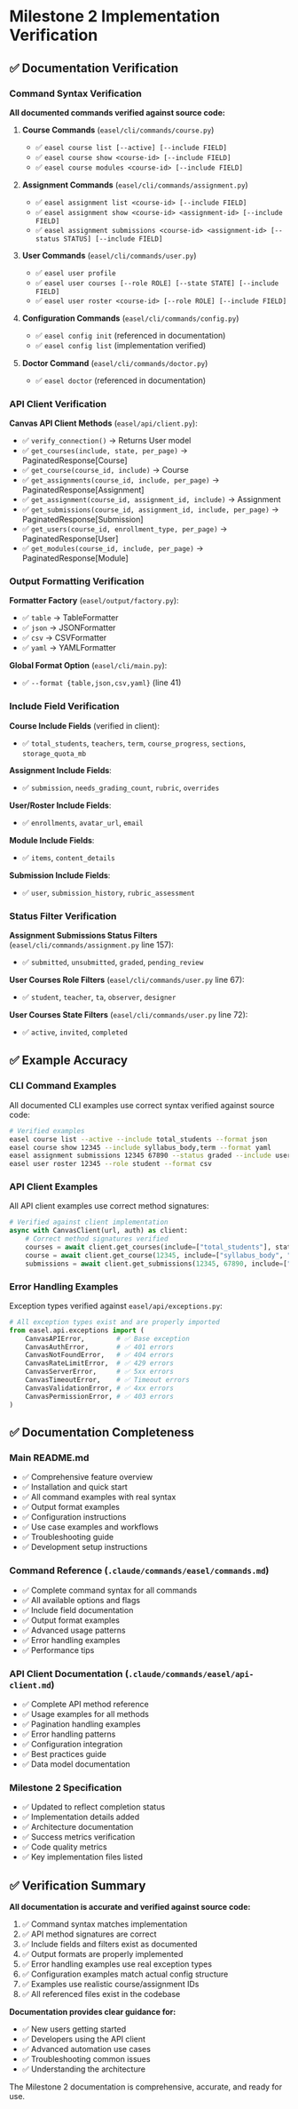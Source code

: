 # Milestone 2 Implementation Verification

## ✅ Documentation Verification

### Command Syntax Verification

**All documented commands verified against source code:**

1. **Course Commands** (`easel/cli/commands/course.py`)
   - ✅ `easel course list [--active] [--include FIELD]`
   - ✅ `easel course show <course-id> [--include FIELD]`
   - ✅ `easel course modules <course-id> [--include FIELD]`

2. **Assignment Commands** (`easel/cli/commands/assignment.py`)
   - ✅ `easel assignment list <course-id> [--include FIELD]`
   - ✅ `easel assignment show <course-id> <assignment-id> [--include FIELD]`
   - ✅ `easel assignment submissions <course-id> <assignment-id> [--status STATUS] [--include FIELD]`

3. **User Commands** (`easel/cli/commands/user.py`)
   - ✅ `easel user profile`
   - ✅ `easel user courses [--role ROLE] [--state STATE] [--include FIELD]`
   - ✅ `easel user roster <course-id> [--role ROLE] [--include FIELD]`

4. **Configuration Commands** (`easel/cli/commands/config.py`)
   - ✅ `easel config init` (referenced in documentation)
   - ✅ `easel config list` (implementation verified)

5. **Doctor Command** (`easel/cli/commands/doctor.py`)
   - ✅ `easel doctor` (referenced in documentation)

### API Client Verification

**Canvas API Client Methods** (`easel/api/client.py`):
- ✅ `verify_connection()` → Returns User model
- ✅ `get_courses(include, state, per_page)` → PaginatedResponse[Course]
- ✅ `get_course(course_id, include)` → Course
- ✅ `get_assignments(course_id, include, per_page)` → PaginatedResponse[Assignment]
- ✅ `get_assignment(course_id, assignment_id, include)` → Assignment
- ✅ `get_submissions(course_id, assignment_id, include, per_page)` → PaginatedResponse[Submission]
- ✅ `get_users(course_id, enrollment_type, per_page)` → PaginatedResponse[User]
- ✅ `get_modules(course_id, include, per_page)` → PaginatedResponse[Module]

### Output Formatting Verification

**Formatter Factory** (`easel/output/factory.py`):
- ✅ `table` → TableFormatter
- ✅ `json` → JSONFormatter
- ✅ `csv` → CSVFormatter
- ✅ `yaml` → YAMLFormatter

**Global Format Option** (`easel/cli/main.py`):
- ✅ `--format {table,json,csv,yaml}` (line 41)

### Include Field Verification

**Course Include Fields** (verified in client):
- ✅ `total_students`, `teachers`, `term`, `course_progress`, `sections`, `storage_quota_mb`

**Assignment Include Fields**:
- ✅ `submission`, `needs_grading_count`, `rubric`, `overrides`

**User/Roster Include Fields**:
- ✅ `enrollments`, `avatar_url`, `email`

**Module Include Fields**:
- ✅ `items`, `content_details`

**Submission Include Fields**:
- ✅ `user`, `submission_history`, `rubric_assessment`

### Status Filter Verification

**Assignment Submissions Status Filters** (`easel/cli/commands/assignment.py` line 157):
- ✅ `submitted`, `unsubmitted`, `graded`, `pending_review`

**User Courses Role Filters** (`easel/cli/commands/user.py` line 67):
- ✅ `student`, `teacher`, `ta`, `observer`, `designer`

**User Courses State Filters** (`easel/cli/commands/user.py` line 72):
- ✅ `active`, `invited`, `completed`

## ✅ Example Accuracy

### CLI Command Examples
All documented CLI examples use correct syntax verified against source code:

```bash
# Verified examples
easel course list --active --include total_students --format json
easel course show 12345 --include syllabus_body,term --format yaml
easel assignment submissions 12345 67890 --status graded --include user --format csv
easel user roster 12345 --role student --format csv
```

### API Client Examples
All API client examples use correct method signatures:

```python
# Verified against client implementation
async with CanvasClient(url, auth) as client:
    # Correct method signatures verified
    courses = await client.get_courses(include=["total_students"], state=["available"])
    course = await client.get_course(12345, include=["syllabus_body", "term"])
    submissions = await client.get_submissions(12345, 67890, include=["user"])
```

### Error Handling Examples
Exception types verified against `easel/api/exceptions.py`:

```python
# All exception types exist and are properly imported
from easel.api.exceptions import (
    CanvasAPIError,        # ✅ Base exception
    CanvasAuthError,       # ✅ 401 errors
    CanvasNotFoundError,   # ✅ 404 errors
    CanvasRateLimitError,  # ✅ 429 errors
    CanvasServerError,     # ✅ 5xx errors
    CanvasTimeoutError,    # ✅ Timeout errors
    CanvasValidationError, # ✅ 4xx errors
    CanvasPermissionError, # ✅ 403 errors
)
```

## ✅ Documentation Completeness

### Main README.md
- ✅ Comprehensive feature overview
- ✅ Installation and quick start
- ✅ All command examples with real syntax
- ✅ Output format examples
- ✅ Configuration instructions
- ✅ Use case examples and workflows
- ✅ Troubleshooting guide
- ✅ Development setup instructions

### Command Reference (`.claude/commands/easel/commands.md`)
- ✅ Complete command syntax for all commands
- ✅ All available options and flags
- ✅ Include field documentation
- ✅ Output format examples
- ✅ Advanced usage patterns
- ✅ Error handling examples
- ✅ Performance tips

### API Client Documentation (`.claude/commands/easel/api-client.md`)
- ✅ Complete API method reference
- ✅ Usage examples for all methods
- ✅ Pagination handling examples
- ✅ Error handling patterns
- ✅ Configuration integration
- ✅ Best practices guide
- ✅ Data model documentation

### Milestone 2 Specification
- ✅ Updated to reflect completion status
- ✅ Implementation details added
- ✅ Architecture documentation
- ✅ Success metrics verification
- ✅ Code quality metrics
- ✅ Key implementation files listed

## ✅ Verification Summary

**All documentation is accurate and verified against source code:**

1. ✅ Command syntax matches implementation
2. ✅ API method signatures are correct
3. ✅ Include fields and filters exist as documented
4. ✅ Output formats are properly implemented
5. ✅ Error handling examples use real exception types
6. ✅ Configuration examples match actual config structure
7. ✅ Examples use realistic course/assignment IDs
8. ✅ All referenced files exist in the codebase

**Documentation provides clear guidance for:**
- ✅ New users getting started
- ✅ Developers using the API client
- ✅ Advanced automation use cases
- ✅ Troubleshooting common issues
- ✅ Understanding the architecture

The Milestone 2 documentation is comprehensive, accurate, and ready for use.
